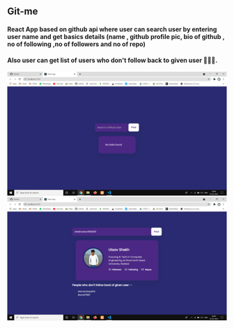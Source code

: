 ## Git-me

#### React App based on github api where user can search user by entering user name and get basics details (name , github profile pic, bio of github , no of following ,no of followers and no of repo)
#### Also user can get list of users who don't follow back to given user 🤪🤪🤪.

![alt text](/images/1.png)
![alt text](/images/2.png)
